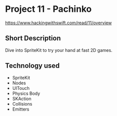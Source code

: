 # Project 11 - Pachinko
https://www.hackingwithswift.com/read/11/overview

## Short Description
Dive into SpriteKit to try your hand at fast 2D games.

## Technology used
- SpriteKit
- Nodes
- UITouch
- Physics Body
- SKAction
- Collisions
- Emitters
